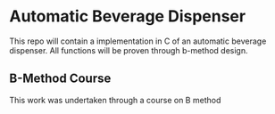 # Automatic Beverage Dispenser

This repo will contain a implementation in C of an automatic beverage dispenser.
All functions will be proven through b-method design.

## B-Method Course

This work was undertaken through a course on B method

